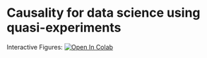 # Causality for data science using quasi-experiments

Interactive Figures: [![Open In Colab](https://colab.research.google.com/assets/colab-badge.svg)](https://colab.research.google.com/github/tliu526/causal-data-science-perspective/blob/master/interactive_figures.ipynb)

